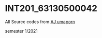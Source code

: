 # INT201_63130500042

All Source codes from [AJ umaporn](https://github.com/umaporn-sup)

semester 1/2021
